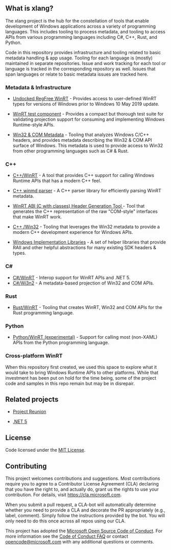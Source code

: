 ## What is xlang?

The xlang project is the hub for the constellation of tools that enable development of Windows applications across a variety of programming languages. This includes tooling to process metadata, and tooling to access APIs from various programming languages including C#, C++, Rust, and Python.

Code in this repository provides infrastructure and tooling related to basic metadata handling & app usage. Tooling for each language is (mostly) maintained in separate repositories. Issue and work tracking for each tool or language is tracked in the corresponding repository as well. Issues that span languages or relate to basic metadata issues are tracked here.

### Metadata & Infrastructure

* [Undocked RegFree WinRT](https://github.com/microsoft/xlang/tree/master/src/UndockedRegFreeWinRT) - Provides access to user-defined WinRT types for versions of Windows prior to Windows 10 May 2019 update.

* [WinRT test component](https://github.com/microsoft/TestWinRT) - Provides a compact but thorough test suite for validating projection support for consuming and implementing Windows Runtime-style APIs.

* [Win32 & COM Metadata](https://github.com/microsoft/win32metadata) - Tooling that analyzes Windows C/C++ headers, and provides metadata describing the Win32 & COM API surface of Windows. This metadata is used to provide access to Win32 from other programming languages such as C# & Rust.

### C++

* [C++/WinRT](https://github.com/microsoft/cppwinrt) - A tool that provides C++ support for calling Windows Runtime APIs that has a modern C++ feel.

* [C++ winmd parser](https://github.com/microsoft/winmd) - A C++ parser library for efficiently parsing WinRT metadata.

* [WinRT ABI (C with classes) Header Generation Tool ](https://github.com/microsoft/xlang/tree/master/src/tool/abi) - Tool that generates the C++ representation of the raw "COM-style" interfaces that make WinRT work.

* [C++ /Win32](https://github.com/microsoft/cppwin32) - Tooling that leverages the Win32 metadata to provide a modern C++ development experience for Windows APIs.

* [Windows Implementation Libraries](https://github.com/microsoft/wil) - A set of helper libraries that provide RAII and other helpful abstractions for many existing SDK headers & types.

### C#

* [C#/WinRT](https://github.com/microsoft/cswinrt) - Interop support for WinRT APIs and .NET 5.
* [C#/Wi3n2](https://github.com/microsoft/cswin32) - A metadata-based projection of Win32 and COM APIs.

### Rust

* [Rust/WinRT](https://github.com/microsoft/winrt-rs) - Tooling that creates WinRT, Win32 and COM APIs for the Rust programming language.

### Python

* [Python/WinRT (experimental)](https://github.com/microsoft/xlang/tree/master/src/tool/python) - Support for calling most (non-XAML) APIs from the Python programming language.

### Cross-platform WinRT

When this repository first created, we used this space to explore what it would take to bring Windows Runtime APIs to other platforms. While that investment has been put on hold for the time being, some of the project code and samples in this repo remain but may be in disrepair.

## Related projects

* [Project Reunion](https://github.com/microsoft/projectreunion)

* [.NET 5](https://github.com/dotnet)


## License

Code licensed under the [MIT License](LICENSE).

## Contributing

This project welcomes contributions and suggestions.  Most contributions require you to agree to a
Contributor License Agreement (CLA) declaring that you have the right to, and actually do, grant us
the rights to use your contribution. For details, visit https://cla.microsoft.com.

When you submit a pull request, a CLA-bot will automatically determine whether you need to provide
a CLA and decorate the PR appropriately (e.g., label, comment). Simply follow the instructions
provided by the bot. You will only need to do this once across all repos using our CLA.

This project has adopted the [Microsoft Open Source Code of Conduct](https://opensource.microsoft.com/codeofconduct/).
For more information see the [Code of Conduct FAQ](https://opensource.microsoft.com/codeofconduct/faq/) or
contact [opencode@microsoft.com](mailto:opencode@microsoft.com) with any additional questions or comments.


